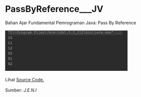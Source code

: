 # PassByReference___JV
Bahan Ajar Fundamental Pemrograman Java: Pass By Reference<br><br>
<img src="https://github.com/RizkyKhapidsyah/PassByReference___JV/blob/master/rslts/001.PNG"></a><br><br>
Lihat <a href="https://github.com/RizkyKhapidsyah/PassByReference___JV/blob/master/src/com/rk/pbr/Program.java">Source Code.</a>
<br><br>
Sumber: <i>J.E.N.I</i>

